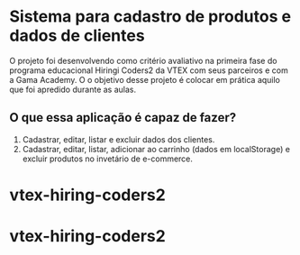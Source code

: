 # Sistema para cadastro de produtos e dados de clientes

O projeto foi desenvolvendo como critério avaliativo na primeira fase do programa educacional Hiringi Coders2 da VTEX com seus parceiros e com a Gama Academy. O o objetivo desse projeto é colocar em prática aquilo que foi apredido durante as aulas.

## O que essa aplicação é capaz de fazer?

1. Cadastrar, editar, listar e excluir dados dos clientes. 
2. Cadastrar, editar, listar, adicionar ao carrinho (dados em localStorage) e excluir produtos no invetário de e-commerce. 

# vtex-hiring-coders2
# vtex-hiring-coders2
